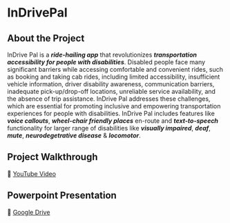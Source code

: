 # InDrivePal

## About the Project
InDrive Pal is a ***ride-hailing app*** that revolutionizes ***transportation accessibility for people with disabilities***. Disabled people face many significant barriers while accessing comfortable and convenient rides, such as booking and taking cab rides, including limited accessibility, insufficient vehicle information, driver disability awareness, communication barriers, inadequate pick-up/drop-off locations, unreliable service availability, and the absence of trip assistance. InDrive Pal addresses these challenges, which are essential for promoting inclusive and empowering transportation experiences for people with disabilities. InDrive Pal includes features like ***voice callouts***, ***wheel-chair friendly places*** en-route and ***text-to-speech*** functionality for larger range of disabilities like ***visually impaired***, ***deaf***, ***mute***, ***neurodegetrative disease*** & ***locomotor***. 

## Project Walkthrough
🔗 [YouTube Video](https://www.google.co)

## Powerpoint Presentation
🔗 [Google Drive](https://bit.ly/indrive-pal-ppt)
